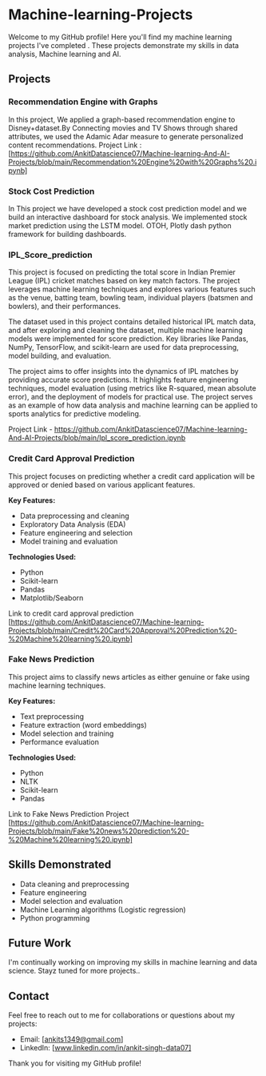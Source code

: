 # Machine-learning-Projects

Welcome to my GitHub profile! Here you'll find my machine learning projects I've completed . These projects demonstrate my skills in data analysis, Machine learning and AI.

## Projects

### Recommendation Engine with Graphs
In this project, We applied a graph-based recommendation engine to Disney+dataset.By Connecting movies and TV Shows through shared attributes, we used the Adamic Adar measure to generate personalized content recommendations.
Project Link : [https://github.com/AnkitDatascience07/Machine-learning-And-AI-Projects/blob/main/Recommendation%20Engine%20with%20Graphs%20.ipynb]


### Stock Cost Prediction
In This project we have developed a stock cost prediction model and we build an interactive dashboard for stock analysis. We implemented stock market prediction using the LSTM model. OTOH, Plotly dash python framework for building dashboards.

### IPL_Score_prediction
This project is focused on predicting the total score in Indian Premier League (IPL) cricket matches based on key match factors. The project leverages machine learning techniques and explores various features such as the venue, batting team, bowling team, individual players (batsmen and bowlers), and their performances. 

The dataset used in this project contains detailed historical IPL match data, and after exploring and cleaning the dataset, multiple machine learning models were implemented for score prediction. Key libraries like Pandas, NumPy, TensorFlow, and scikit-learn are used for data preprocessing, model building, and evaluation.

The project aims to offer insights into the dynamics of IPL matches by providing accurate score predictions. It highlights feature engineering techniques, model evaluation (using metrics like R-squared, mean absolute error), and the deployment of models for practical use. The project serves as an example of how data analysis and machine learning can be applied to sports analytics for predictive modeling.

Project Link - https://github.com/AnkitDatascience07/Machine-learning-And-AI-Projects/blob/main/Ipl_score_prediction.ipynb




### Credit Card Approval Prediction

This project focuses on predicting whether a credit card application will be approved or denied based on various applicant features.

**Key Features:**
- Data preprocessing and cleaning
- Exploratory Data Analysis (EDA)
- Feature engineering and selection
- Model training and evaluation

**Technologies Used:**
- Python
- Scikit-learn
- Pandas
- Matplotlib/Seaborn

Link to credit card approval prediction [https://github.com/AnkitDatascience07/Machine-learning-Projects/blob/main/Credit%20Card%20Approval%20Prediction%20-%20Machine%20learning%20.ipynb]



### Fake News Prediction

This project aims to classify news articles as either genuine or fake using machine learning techniques.

**Key Features:**
- Text preprocessing
- Feature extraction (word embeddings)
- Model selection and training
- Performance evaluation

**Technologies Used:**
- Python
- NLTK
- Scikit-learn
- Pandas

Link to Fake News Prediction Project [https://github.com/AnkitDatascience07/Machine-learning-Projects/blob/main/Fake%20news%20prediction%20-%20Machine%20learning%20.ipynb]

## Skills Demonstrated

- Data cleaning and preprocessing
- Feature engineering
- Model selection and evaluation
- Machine Learning algorithms (Logistic regression)
- Python programming

## Future Work

I'm continually working on improving my skills in machine learning and data science. Stayz tuned for more projects..

## Contact

Feel free to reach out to me for collaborations or questions about my projects:

- Email: [ankits1349@gmail.com]
- LinkedIn: [www.linkedin.com/in/ankit-singh-data07]

Thank you for visiting my GitHub profile!
